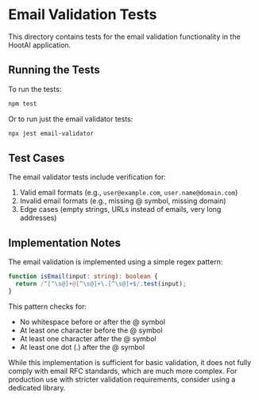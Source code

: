 # Email Validation Tests

This directory contains tests for the email validation functionality in the HootAI application.

## Running the Tests

To run the tests:

```bash
npm test
```

Or to run just the email validator tests:

```bash
npx jest email-validator
```

## Test Cases

The email validator tests include verification for:

1. Valid email formats (e.g., `user@example.com`, `user.name@domain.com`)
2. Invalid email formats (e.g., missing @ symbol, missing domain)
3. Edge cases (empty strings, URLs instead of emails, very long addresses)

## Implementation Notes

The email validation is implemented using a simple regex pattern:

```typescript
function isEmail(input: string): boolean {
  return /^[^\s@]+@[^\s@]+\.[^\s@]+$/.test(input);
}
```

This pattern checks for:
- No whitespace before or after the @ symbol
- At least one character before the @ symbol
- At least one character after the @ symbol
- At least one dot (.) after the @ symbol

While this implementation is sufficient for basic validation, it does not fully comply with email RFC standards, which are much more complex. For production use with stricter validation requirements, consider using a dedicated library. 